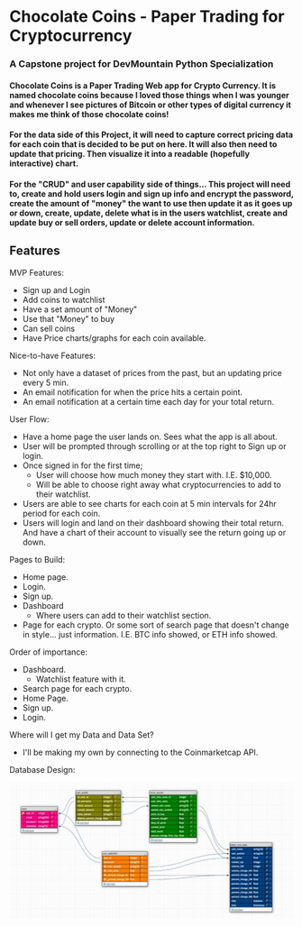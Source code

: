 # Chocolate Coins - Paper Trading for Cryptocurrency
### A Capstone project for DevMountain Python Specialization


<h4>
Chocolate Coins is a Paper Trading Web app for Crypto Currency. It is named chocolate coins because I loved those things when I was younger and whenever I see pictures of Bitcoin or other types of digital currency it makes me think of those chocolate coins!
</h4>

<h4>
For the data side of this Project, it will need to capture correct pricing data for each coin that is decided to be put on here. It will also then need to update that pricing.
Then visualize it into a readable (hopefully interactive) chart.
</h4>

<h4>
For the "CRUD" and user capability side of things... This project will need to, create and hold users login and sign up info and encrypt the password, create the amount of "money" the want to use then update it as it goes up or down, create, update, delete what is in the users watchlist, create and update buy or sell orders, update or delete account information.
</h4>

## Features

<p>
MVP Features:
</p>

- Sign up and Login 
- Add coins to watchlist 
- Have a set amount of "Money"
- Use that "Money" to buy
- Can sell coins
- Have Price charts/graphs for each coin available.

<p>
Nice-to-have Features:
</p>

- Not only have a dataset of prices from the past, but an updating price every 5 min.
- An email notification for when the price hits a certain point.
- An email notification at a certain time each day for your total return.

<p>
User Flow:
</p>

- Have a home page the user lands on. Sees what the app is all about.
- User will be prompted through scrolling or at the top right to Sign up or login.
- Once signed in for the first time;
   - User will choose how much money they start with. I.E. $10,000.
   - Will be able to choose right away what cryptocurrencies to add to their watchlist.
- Users are able to see charts for each coin at 5 min intervals for 24hr period for each coin.
- Users will login and land on their dashboard showing their total return. And have a chart of their account to visually see the return going up or down.


<p>
Pages to Build:
</p>

- Home page.
- Login.
- Sign up.
- Dashboard
   - Where users can add to their watchlist section.
- Page for each crypto. Or some sort of search page that doesn't change in style... just information. I.E. BTC info showed, or ETH info showed.


<p>
Order of importance:
</p>

- Dashboard.
   - Watchlist feature with it.
- Search page for each crypto.
- Home Page.
- Sign up.
- Login.


<P>
Where will I get my Data and Data Set?
</p>

- I'll be making my own by connecting to the Coinmarketcap API.

<p>
Database Design:
</p>

   ![database design picture](/database_design/db.jpg)